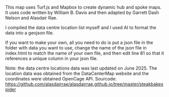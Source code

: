 This map uses Turf.js and Mapbox to create dynamic hub and spoke maps. It uses code written by William B. Davis and then adapted by Garrett Dash Nelson and Alasdair Rae.

I compiled the data centre location list myself and I used AI to format the data into a geojson file. 

If you want to make your own, all you need to do is put a json file in the folder with data you want to use, change the name of the json file in index.html to match the name of your own file, and then edit line 81 so that it references a unique column in your json file.

Note: the data centre locations data was last updated on June 2025. The location data was obtained from the DataCenterMap website and the coordinates were obtained OpenCage API.
Sourcode: https://github.com/alasdairrae/alasdairrae.github.io/tree/master/steakbakespider
